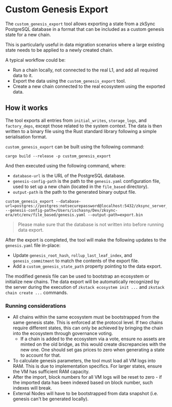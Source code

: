 # Custom Genesis Export

The `custom_genesis_export` tool allows exporting a state from a zkSync PostgreSQL database in a format that can be
included as a custom genesis state for a new chain.

This is particularly useful in data migration scenarios where a large existing state needs to be applied to a newly
created chain.

A typical workflow could be:

- Run a chain locally, not connected to the real L1, and add all required data to it.
- Export the data using the `custom_genesis_export` tool.
- Create a new chain connected to the real ecosystem using the exported data.

## How it works

The tool exports all entries from `initial_writes`, `storage_logs`, and `factory_deps`, except those related to the
system context. The data is then written to a binary file using the Rust standard library following a simple
serialisation format.

`custom_genesis_export` can be built using the following command:

```shell
cargo build --release -p custom_genesis_export
```

And then executed using the following command, where:

- `database-url` is the URL of the PostgreSQL database.
- `genesis-config-path` is the path to the `genesis.yaml` configuration file, used to set up a new chain (located in the
  `file_based` directory).
- `output-path` is the path to the generated binary output file.

```shell
custom_genesis_export --database-url=postgres://postgres:notsecurepassword@localhost:5432/zksync_server_localhost_validium --genesis-config-path=/Users/ischasny/Dev/zksync-era/etc/env/file_based/genesis.yaml --output-path=export.bin
```

> Please make sure that the database is not written into before running data export.

After the export is completed, the tool will make the following updates to the `genesis.yaml` file in-place:

- Update `genesis_root_hash`, `rollup_last_leaf_index`, and `genesis_commitment` to match the contents of the export
  file.
- Add a `custom_genesis_state_path` property pointing to the data export.

The modified genesis file can be used to bootstrap an ecosystem or initialize new chains. The data export will be
automatically recognized by the server during the execution of `zkstack ecosystem init ...` and
`zkstack chain create ...` commands.

### Running considerations

- All chains within the same ecosystem must be bootstrapped from the same genesis state. This is enforced at the
  protocol level. If two chains require different states, this can only be achieved by bringing the chain into the
  ecosystem through governance voting.
  - If a chain is added to the ecosystem via a vote, ensure no assets are minted on the old bridge, as this would create
    discrepancies with the new one. One should set gas prices to zero when generating a state to
    account for that.
- To calculate genesis parameters, the tool must load all VM logs into RAM. This is due to implementation specifics. For
  larger states, ensure the VM has sufficient RAM capacity.
- After the import, block numbers for all VM logs will be reset to zero - if the imported data has been indexed based on
  block number, such indexes will break.
- External Nodes will have to be bootstrapped from data snapshot (i.e. genesis can't be generated locally).
